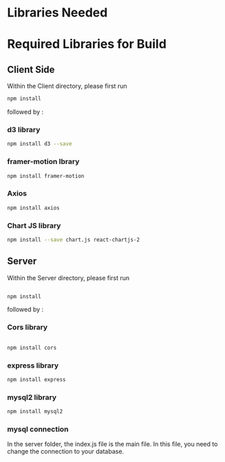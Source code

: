 
# Libraries Needed

# Required Libraries for Build


## Client Side

Within the Client directory, please first run

```bash
npm install
```

followed by :

### d3 library

```bash
npm install d3 --save
```

### framer-motion lbrary

```bash
npm install framer-motion
```


### Axios

```bash
npm install axios
```

### Chart JS library

```bash
npm install --save chart.js react-chartjs-2
```

## Server

Within the Server directory, please first run

```bash

npm install
```

followed by :

### Cors library

```bash

npm install cors
```

### express library

```bash
npm install express
```

### mysql2 library

```bash
npm install mysql2
```

### mysql connection

In the server folder, the index.js file is the main file. In this file, you need to change the connection to your database.

